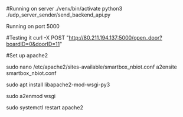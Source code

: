 

#Running on server
./venv/bin/activate
python3 ./udp_server_sender/send_backend_api.py

Running on port 5000

#Testing it
curl -X POST "http://80.211.194.137:5000/open_door?boardID=0&doorID=11"


#Set up apache2

sudo nano /etc/apache2/sites-available/smartbox_nbiot.conf
a2ensite smartbox_nbiot.conf


sudo apt install libapache2-mod-wsgi-py3

sudo a2enmod wsgi

sudo systemctl restart apache2

